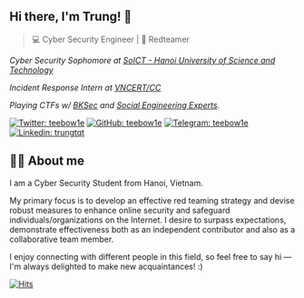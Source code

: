 ## Hi there, I'm Trung! 👋
> 💻 Cyber Security Engineer | 🚩 Redteamer

*Cyber Security Sophomore at [SoICT - Hanoi University of Science and Technology](https://soict.hust.edu.vn/en/)*


*Incident Response Intern at [VNCERT/CC](https://github.com/VNCERT-CC/)*

*Playing CTFs w/ [BKSec](https://bksec.vn/) and [Social Engineering Experts](https://seetf.sg/).*

[![Twitter: teebow1e](https://img.shields.io/static/v1?style=for-the-badge&message=X&color=000000&logo=X&logoColor=FFFFFF&label=&link=https://twitter.com/teebow1e)](https://twitter.com/teebow1e)
[![GitHub: teebow1e](https://img.shields.io/static/v1?style=for-the-badge&message=GitHub&color=181717&logo=GitHub&logoColor=FFFFFF&label=&link=https://github.com/teebow1e/)](https://github.com/teebow1e/)
[![Telegram: teebow1e](https://img.shields.io/static/v1?style=for-the-badge&message=Telegram&color=26A5E4&logo=Telegram&logoColor=FFFFFF&label=&link=https://t.me/teebow1e)](https://t.me/teebow1e)
[![Linkedin: trungtqt](https://img.shields.io/static/v1?style=for-the-badge&message=LinkedIn&color=0A66C2&logo=LinkedIn&logoColor=FFFFFF&label=&link=https://www.linkedin.com/in/trungtqt/)](https://www.linkedin.com/in/trungtqt/)

## 👨‍💻 About me

I am a Cyber Security Student from Hanoi, Vietnam.


My primary focus is to develop an effective red teaming strategy and devise robust measures to enhance online security and safeguard individuals/organizations on the Internet. I desire to surpass expectations, demonstrate effectiveness both as an independent contributor and also as a collaborative team member.


I enjoy connecting with different people in this field, so feel free to say hi — I'm always delighted to make new acquaintances! :)

[![Hits](https://hits.sh/github.com/teebow1e.svg?style=for-the-badge&label=Total%20View&color=2e91ba)]()
